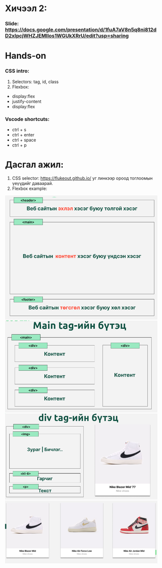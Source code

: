 # Хичээл 2:

### Slide: <https://docs.google.com/presentation/d/1fuA7aV8n5q8ni812dD2xIpcjWHZJEMIIos1WGUkXRrU/edit?usp=sharing>

# Hands-on
### CSS intro:

1. Selectors: tag, id, class
2. Flexbox:
- display:flex
- justify-content
- display:flex

### Vscode shortcuts:
- ctrl + s
- ctrl + enter
- ctrl + space
- ctrl + p

# Дасгал ажил:
1. CSS selector: <https://flukeout.github.io/> уг линкээр ороод тоглоомын үеүүдийг даваарай.
2. Flexbox example:

![Alt text](image-3.png)
![Alt text](image-5.png)
![Alt text](image-6.png)
![Alt text](image-4.png)
